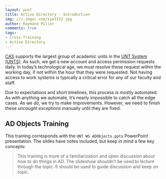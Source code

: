 ```yaml
---
layout: post
title: Active Directory - Introduction
img: //i.imgur.com/iye3IS2.jpg
author: Raymond Piller
comments: true
tags:
- Cross-Training
- Active Directory
---
```

[CAS](https://its.cas.unt.edu) supports the largest group of academic units in the [UNT System (UNTS)](https://www.untsystem.edu).
As such, we get a new account and access permission requests daily.
In today’s technological age, we must resolve these request within the working day, if not within the hour that they were requested.
Not having access to work systems is typically a critical error for any of our faculty and staff.

Due to expectations and short timelines, this process is mostly automated.
As with anything we automate, it’s nearly impossible to catch all the edge cases.
As we do, we try to make improvements.
However, we need to finish these *uncaught exceptions* manually until they are fixed.

## AD Objects Training

This training corresponds with the `UNT WS ADObjects.pptx` PowerPoint presentation.
The slides have notes included, but keep in mind a few key concepts:

> This training is more of a familiarization and open discussion about how to do things in AD.
> The slideshow shouldn’t be used to lecture through the topic.
> It should be used to guide discussion and keep on topic.
